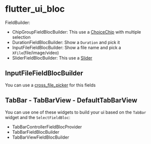 # flutter_ui_bloc

FieldBuilder:
- ChipGroupFieldBlocBuilder: This use a [ChoiceChip](https://flutter.dev/images/widget-catalog/material-chip.png) with multiple selection
- DurationFieldBlocBuilder: Show a `Duration` and pick it
- InputFileFieldBlocBuilder: Show a file name and pick a `XFile`(file/image/video)
- SliderFieldBlocBuilder: This use a [Slider](https://flutter.dev/images/widget-catalog/material-slider.png)

## InputFileFieldBlocBuilder

You can use a [cross_file_picker](https://pub.dev/packages/cross_file_picker) for this fields

## TabBar - TabBarView - DefaultTabBarView
You can use one of these widgets to build your ui based on the `TabBar` widget and the `SelectFieldBloc`:
- TabBarControllerFieldBlocProvider
- TabBarFieldBlocBuilder
- TabBarViewFieldBlocBuilder